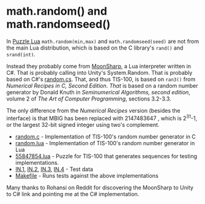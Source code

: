 math.random() and math.randomseed()
===================================

In [Puzzle Lua](lua.html) `math.random(min,max)` and `math.randomseed(seed)` are not from the main Lua distribution, which is based on the C library's `rand()` and `srand(int)`.

Instead they probably come from [MoonSharp](http://www.moonsharp.org/), a Lua interpreter written in C#.  That is probably calling into Unity's System.Random.  That is probably based on C#'s [random.cs](http://referencesource.microsoft.com/#mscorlib/system/random.cs,bb77e610694e64ca). That, and thus TIS-100, is based on `ran3()` from _Numerical Recipes in C, Second Edition_.  _That_ is based on a random number generator by Donald Knuth in _Seminumerical Algorithms, second edition_, volume 2 of _The Art of Computer Programming_, sections 3.2-3.3.

The only difference from the _Numerical Recipes_ version (besides the interface) is that MBIG has been replaced with 2147483647 , which is 2<sup>31</sup>-1, or the largest 32-bit signed integer using two's complement.

   * [random.c](random/random.c) - Implementation of TIS-100's random number generator in C
   * [random.lua](random/random.lua) - Implementation of TIS-100's random number generator in Lua
   * [55847854.lua](random/55847854.lua) - Puzzle for TIS-100 that generates sequences for testing implementations.
   * [IN.1](random/IN.1), [IN.2](random/IN.2), [IN.3](random/IN.3), [IN.4](random/IN.4) - Test data
   * [Makefile](random/Makefile) - Runs tests against the above implementations

Many thanks to Rohansi on Reddit for discovering the MoonSharp to Unity to C# link and pointing me at the C# implementation.
